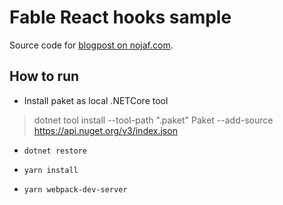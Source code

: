 # Fable React hooks sample

Source code for [blogpost on nojaf.com](https://blog.nojaf.com/2018/11/10/react-hooks-in-fable/).

## How to run

- Install paket as local .NETCore tool

> dotnet tool install --tool-path ".paket" Paket --add-source https://api.nuget.org/v3/index.json

- `dotnet restore`

- `yarn install`

- `yarn webpack-dev-server`
